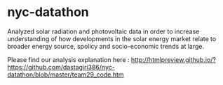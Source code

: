# nyc-datathon
Analyzed solar radiation and photovoltaic data in order to increase understanding of how developments in the solar energy market relate to broader energy source, spolicy and socio-economic trends at large.

Please find our analysis explanation here : http://htmlpreview.github.io/?https://github.com/dastagiri386/nyc-datathon/blob/master/team29_code.htm
